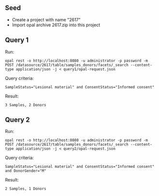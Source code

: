 ## Seed

* Create a project with name "2617"
* Import opal archive 2617.zip into this project

## Query 1

Run:

```
opal rest -o http://localhost:8080 -u administrator -p password -m POST /datasource/2617/table/samples_donors/facets/_search --content-type application/json -j < query1/opal-request.json
```

Query criteria: 

```
SampleStatus="Lesional material" and ConsentStatus="Informed consent"
```

Result: 

```
3 Samples, 2 Donors
```

## Query 2

Run:

```
opal rest -o http://localhost:8080 -u administrator -p password -m POST /datasource/2617/table/samples_donors/facets/_search --content-type application/json -j < query2/opal-request.json
```

Query criteria: 

```
SampleStatus="Lesional material" and ConsentStatus="Informed consent" and DonorGender="M"
```

Result: 

```
2 Samples, 1 Donors
```
